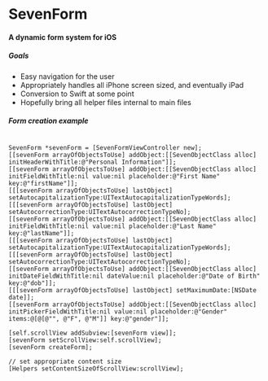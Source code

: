 SevenForm
=======

#### A dynamic form system for iOS

##### Goals
* Easy navigation for the user
* Appropriately handles all iPhone screen sized, and eventually iPad
* Conversion to Swift at some point
* Hopefully bring all helper files internal to main files

##### Form creation example
```objc

SevenForm *sevenForm = [SevenFormViewController new];
[[sevenForm arrayOfObjectsToUse] addObject:[[SevenObjectClass alloc] initHeaderWithTitle:@"Personal Information"]];
[[sevenForm arrayOfObjectsToUse] addObject:[[SevenObjectClass alloc] initFieldWithTitle:nil value:nil placeholder:@"First Name" key:@"firstName"]];
[[[sevenForm arrayOfObjectsToUse] lastObject] setAutocapitalizationType:UITextAutocapitalizationTypeWords];
[[[sevenForm arrayOfObjectsToUse] lastObject] setAutocorrectionType:UITextAutocorrectionTypeNo];
[[sevenForm arrayOfObjectsToUse] addObject:[[SevenObjectClass alloc] initFieldWithTitle:nil value:nil placeholder:@"Last Name" key:@"lastName"]];
[[[sevenForm arrayOfObjectsToUse] lastObject] setAutocapitalizationType:UITextAutocapitalizationTypeWords];
[[[sevenForm arrayOfObjectsToUse] lastObject] setAutocorrectionType:UITextAutocorrectionTypeNo];
[[sevenForm arrayOfObjectsToUse] addObject:[[SevenObjectClass alloc] initDateFieldWithTitle:nil dateValue:nil placeholder:@"Date of Birth" key:@"dob"]];
[[[sevenForm arrayOfObjectsToUse] lastObject] setMaximumDate:[NSDate date]];
[[sevenForm arrayOfObjectsToUse] addObject:[[SevenObjectClass alloc] initPickerFieldWithTitle:nil value:nil placeholder:@"Gender" items:@[@[@"", @"F", @"M"]] key:@"gender"]];

[self.scrollView addSubview:[sevenForm view]];
[sevenForm setScrollView:self.scrollView];
[sevenForm createForm];

// set appropriate content size
[Helpers setContentSizeOfScrollView:scrollView];
```
